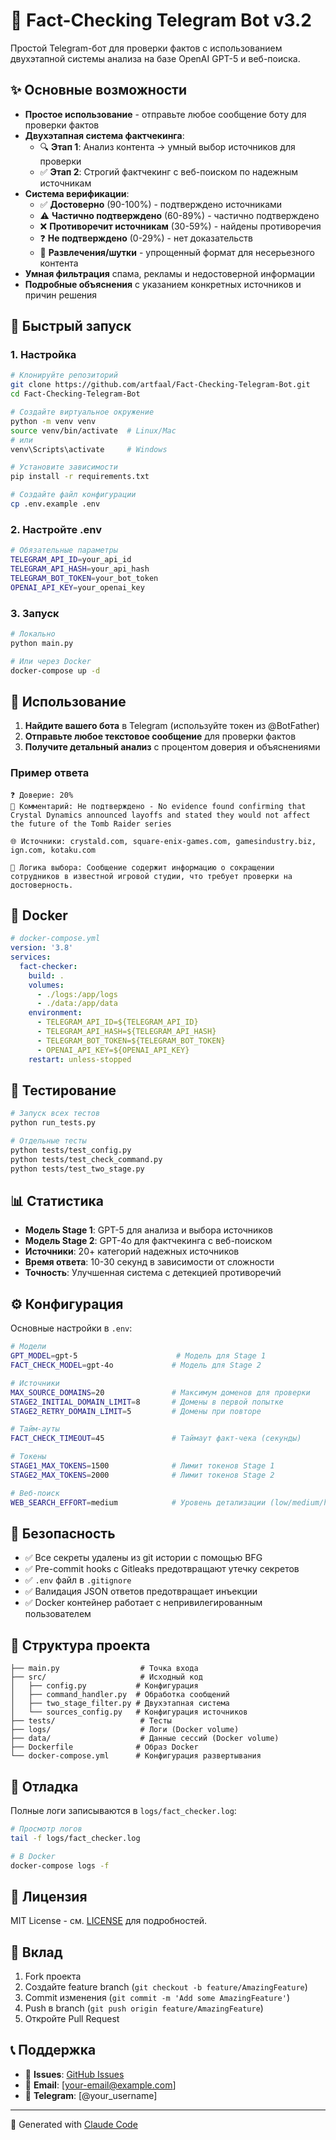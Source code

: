 # 🤖 Fact-Checking Telegram Bot v3.2

Простой Telegram-бот для проверки фактов с использованием двухэтапной системы анализа на базе OpenAI GPT-5 и веб-поиска.

## ✨ Основные возможности

- **Простое использование** - отправьте любое сообщение боту для проверки фактов
- **Двухэтапная система фактчекинга**:
  - 🔍 **Этап 1**: Анализ контента → умный выбор источников для проверки
  - ✅ **Этап 2**: Строгий фактчекинг с веб-поиском по надежным источникам
- **Система верификации**:
  - ✅ **Достоверно** (90-100%) - подтверждено источниками
  - ⚠️ **Частично подтверждено** (60-89%) - частично подтверждено
  - ❌ **Противоречит источникам** (30-59%) - найдены противоречия
  - ❓ **Не подтверждено** (0-29%) - нет доказательств
  - 🤡 **Развлечения/шутки** - упрощенный формат для несерьезного контента
- **Умная фильтрация** спама, рекламы и недостоверной информации
- **Подробные объяснения** с указанием конкретных источников и причин решения

## 🚀 Быстрый запуск

### 1. Настройка

```bash
# Клонируйте репозиторий
git clone https://github.com/artfaal/Fact-Checking-Telegram-Bot.git
cd Fact-Checking-Telegram-Bot

# Создайте виртуальное окружение
python -m venv venv
source venv/bin/activate  # Linux/Mac
# или
venv\Scripts\activate     # Windows

# Установите зависимости
pip install -r requirements.txt

# Создайте файл конфигурации
cp .env.example .env
```

### 2. Настройте .env

```bash
# Обязательные параметры
TELEGRAM_API_ID=your_api_id
TELEGRAM_API_HASH=your_api_hash
TELEGRAM_BOT_TOKEN=your_bot_token
OPENAI_API_KEY=your_openai_key
```

### 3. Запуск

```bash
# Локально
python main.py

# Или через Docker
docker-compose up -d
```

## 💬 Использование

1. **Найдите вашего бота** в Telegram (используйте токен из @BotFather)
2. **Отправьте любое текстовое сообщение** для проверки фактов
3. **Получите детальный анализ** с процентом доверия и объяснениями

### Пример ответа

```
❓ Доверие: 20%
🤖 Комментарий: Не подтверждено - No evidence found confirming that Crystal Dynamics announced layoffs and stated they would not affect the future of the Tomb Raider series

🌐 Источники: crystald.com, square-enix-games.com, gamesindustry.biz, ign.com, kotaku.com

💭 Логика выбора: Сообщение содержит информацию о сокращении сотрудников в известной игровой студии, что требует проверки на достоверность.
```

## 🐳 Docker

```yaml
# docker-compose.yml
version: '3.8'
services:
  fact-checker:
    build: .
    volumes:
      - ./logs:/app/logs
      - ./data:/app/data
    environment:
      - TELEGRAM_API_ID=${TELEGRAM_API_ID}
      - TELEGRAM_API_HASH=${TELEGRAM_API_HASH}
      - TELEGRAM_BOT_TOKEN=${TELEGRAM_BOT_TOKEN}
      - OPENAI_API_KEY=${OPENAI_API_KEY}
    restart: unless-stopped
```

## 🧪 Тестирование

```bash
# Запуск всех тестов
python run_tests.py

# Отдельные тесты
python tests/test_config.py
python tests/test_check_command.py
python tests/test_two_stage.py
```

## 📊 Статистика

- **Модель Stage 1**: GPT-5 для анализа и выбора источников
- **Модель Stage 2**: GPT-4o для фактчекинга с веб-поиском
- **Источники**: 20+ категорий надежных источников
- **Время ответа**: 10-30 секунд в зависимости от сложности
- **Точность**: Улучшенная система с детекцией противоречий

## ⚙️ Конфигурация

Основные настройки в `.env`:

```bash
# Модели
GPT_MODEL=gpt-5                      # Модель для Stage 1
FACT_CHECK_MODEL=gpt-4o             # Модель для Stage 2

# Источники
MAX_SOURCE_DOMAINS=20               # Максимум доменов для проверки
STAGE2_INITIAL_DOMAIN_LIMIT=8       # Домены в первой попытке
STAGE2_RETRY_DOMAIN_LIMIT=5         # Домены при повторе

# Тайм-ауты
FACT_CHECK_TIMEOUT=45               # Таймаут факт-чека (секунды)

# Токены
STAGE1_MAX_TOKENS=1500              # Лимит токенов Stage 1
STAGE2_MAX_TOKENS=2000              # Лимит токенов Stage 2

# Веб-поиск
WEB_SEARCH_EFFORT=medium            # Уровень детализации (low/medium/high)
```

## 🔐 Безопасность

- ✅ Все секреты удалены из git истории с помощью BFG
- ✅ Pre-commit hooks с Gitleaks предотвращают утечку секретов
- ✅ `.env` файл в `.gitignore`
- ✅ Валидация JSON ответов предотвращает инъекции
- ✅ Docker контейнер работает с непривилегированным пользователем

## 📁 Структура проекта

```
├── main.py                  # Точка входа
├── src/                     # Исходный код
│   ├── config.py           # Конфигурация
│   ├── command_handler.py  # Обработка сообщений
│   ├── two_stage_filter.py # Двухэтапная система
│   └── sources_config.py   # Конфигурация источников
├── tests/                   # Тесты
├── logs/                    # Логи (Docker volume)
├── data/                    # Данные сессий (Docker volume)
├── Dockerfile              # Образ Docker
└── docker-compose.yml      # Конфигурация развертывания
```

## 🐛 Отладка

Полные логи записываются в `logs/fact_checker.log`:

```bash
# Просмотр логов
tail -f logs/fact_checker.log

# В Docker
docker-compose logs -f
```

## 📝 Лицензия

MIT License - см. [LICENSE](LICENSE) для подробностей.

## 🤝 Вклад

1. Fork проекта
2. Создайте feature branch (`git checkout -b feature/AmazingFeature`)
3. Commit изменения (`git commit -m 'Add some AmazingFeature'`)
4. Push в branch (`git push origin feature/AmazingFeature`)
5. Откройте Pull Request

## 📞 Поддержка

- 🐛 **Issues**: [GitHub Issues](https://github.com/artfaal/Fact-Checking-Telegram-Bot/issues)
- 📧 **Email**: [your-email@example.com]
- 💬 **Telegram**: [@your_username]

---

🤖 Generated with [Claude Code](https://claude.ai/code)